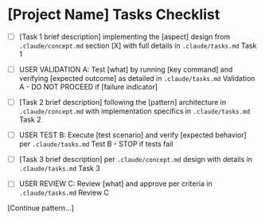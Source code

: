 # [Project Name] Tasks Checklist

- [ ] [Task 1 brief description] implementing the [aspect] design from `.claude/concept.md` section [X] with full details in `.claude/tasks.md` Task 1

- [ ] USER VALIDATION A: Test [what] by running [key command] and verifying [expected outcome] as detailed in `.claude/tasks.md` Validation A - DO NOT PROCEED if [failure indicator]

- [ ] [Task 2 brief description] following the [pattern] architecture in `.claude/concept.md` with implementation specifics in `.claude/tasks.md` Task 2

- [ ] USER TEST B: Execute [test scenario] and verify [expected behavior] per `.claude/tasks.md` Test B - STOP if tests fail

- [ ] [Task 3 brief description] per `.claude/concept.md` design with details in `.claude/tasks.md` Task 3

- [ ] USER REVIEW C: Review [what] and approve per criteria in `.claude/tasks.md` Review C

[Continue pattern...]